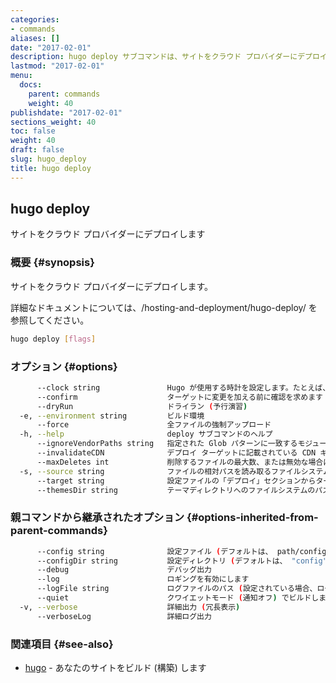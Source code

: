 ```yaml
---
categories:
- commands
aliases: []
date: "2017-02-01"
description: hugo deploy サブコマンドは、サイトをクラウド プロバイダーにデプロイします。
lastmod: "2017-02-01"
menu:
  docs:
    parent: commands
    weight: 40
publishdate: "2017-02-01"
sections_weight: 40
toc: false
weight: 40
draft: false
slug: hugo_deploy
title: hugo deploy
---
```

## hugo deploy

サイトをクラウド プロバイダーにデプロイします

### 概要 {#synopsis}

サイトをクラウド プロバイダーにデプロイします。

詳細なドキュメントについては、/hosting-and-deployment/hugo-deploy/ を参照してください。

```bash
hugo deploy [flags]
```

### オプション {#options}

```bash
      --clock string               Hugo が使用する時計を設定します。たとえば、 --clock 2021-11-06T22:30:00.00+09:00
      --confirm                    ターゲットに変更を加える前に確認を求めます
      --dryRun                     ドライラン (予行演習)
  -e, --environment string         ビルド環境
      --force                      全ファイルの強制アップロード
  -h, --help                       deploy サブコマンドのヘルプ
      --ignoreVendorPaths string   指定された Glob パターンに一致するモジュールパスの _vendor を無視します
      --invalidateCDN              デプロイ ターゲットに記載されている CDN キャッシュを無効にします (デフォルトは、 true)
      --maxDeletes int             削除するファイルの最大数、または無効な場合は -1 (デフォルトは、256)
  -s, --source string              ファイルの相対パスを読み取るファイルシステムのパス
      --target string              設定ファイルの「デプロイ」セクションからターゲット デプロイを指定します。デフォルトは、最初のものです
      --themesDir string           テーマディレクトリへのファイルシステムのパス
```

### 親コマンドから継承されたオプション {#options-inherited-from-parent-commands}

```bash
      --config string              設定ファイル (デフォルトは、 path/config.yaml|json|toml)
      --configDir string           設定ディレクトリ (デフォルトは、 "config")
      --debug                      デバッグ出力
      --log                        ロギングを有効にします
      --logFile string             ログファイルのパス (設定されている場合、ログが自動的に有効になります)
      --quiet                      クワイエットモード (通知オフ) でビルドします
  -v, --verbose                    詳細出力 (冗長表示)
      --verboseLog                 詳細ログ出力
```

### 関連項目 {#see-also}

* [hugo](/commands/hugo/)	 - あなたのサイトをビルド (構築) します

